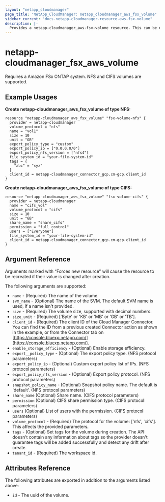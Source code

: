 ```yaml
---
layout: "netapp_cloudmanager"
page_title: "NetApp_CloudManager: netapp_cloudmanager_aws_fsx_volume"
sidebar_current: "docs-netapp-cloudmanager-resource-aws-fsx-volume"
description: |-
  Provides a netapp-cloudmanager_aws-fsx-volume resource. This can be used to create, update, and delete volumes for Amazon FSx ONTAP.
---
```


# netapp-cloudmanager_fsx_aws_volume

Requires a Amazon FSx ONTAP system.
NFS and CIFS volumes are supported.

## Example Usages

**Create netapp-cloudmanager_aws_fsx_volume of type NFS:**

```
resource "netapp-cloudmanager_aws_fsx_volume" "fsx-volume-nfs" {
  provider = netapp-cloudmanager
  volume_protocol = "nfs"
  name = "vol1"
  size = 10
  unit = "GB"
  export_policy_type = "custom"
  export_policy_ip = ["0.0.0.0/0"]
  export_policy_nfs_version = ["nfs4"]
  file_system_id = "your-file-system-id"
  tags = {
    "abc" = "xyz"
  }
  client_id = netapp-cloudmanager_connector_gcp.cm-gcp.client_id
}
```

**Create netapp-cloudmanager_aws_fsx_volume of type CIFS:**

```
resource "netapp-cloudmanager_aws_fsx_volume" "fsx-volume-cifs" {
  provider = netapp-cloudmanager
  name = "cifs_vol"
  volume_protocol = "cifs"
  size = 10
  unit = "GB"
  share_name = "share_cifs"
  permission = "full_control"
  users = ["Everyone"]
  file_system_id = "your-file-system-id"
  client_id = netapp-cloudmanager_connector_gcp.cm-gcp.client_id
}
```


## Argument Reference

Arguments marked with “Forces new resource” will cause the resource to be recreated if their value is changed after creation.

The following arguments are supported:

* `name` - (Required) The name of the volume.
* `svm_name` - (Optional) The name of the SVM. The default SVM name is used, if a name isn't provided.
* `size` - (Required) The volume size, supported with decimal numbers.
* `size_unit` - (Required) ['Byte' or 'KB' or 'MB' or 'GB' or 'TB'].
* `client_id` - (Required) The client ID of the Cloud Manager Connector. You can find the ID from a previous created Connector action as shown in the example, or from the Connector tab on [https://console.bluexp.netapp.com/](https://console.bluexp.netapp.com/).
* `enable_storage_efficiency` - (Optional) Enable storage efficiency.
* `export__policy_type` - (Optional) The export policy type. (NFS protocol parameters)
* `export_policy_ip` - (Optional) Custom export policy list of IPs. (NFS protocol parameters)
* `export_policy_nfs_version` - (Optional) Export policy protocol. (NFS protocol parameters)
* `snapshot_policy_name` - (Optional) Snapshot policy name. The default is 'default'. (NFS protocol parameters)
* `share_name` (Optional) Share name. (CIFS protocol parameters)
* `permission` (Optional) CIFS share permission type. (CIFS protocol parameters)
* `users` (Optional) List of users with the permission. (CIFS protocol parameters)
* `volume_protocol` - (Required) The protocol for the volume: ['nfs', 'cifs']. This affects the provided parameters.
* `tags` - (Optional) Set tags for the volume during creation. The API doesn't contain any information about tags so the provider doesn't guarantee tags will be added successfully and detect any drift after create.
* `tenant_id` - (Required) The workspace id.


## Attributes Reference

The following attributes are exported in addition to the arguments listed above:

* `id` - The uuid of the volume.

